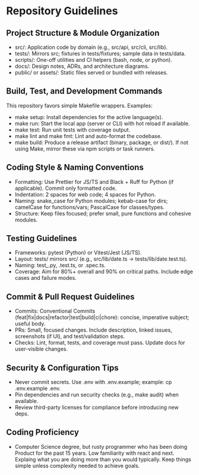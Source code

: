 # Repository Guidelines

## Project Structure & Module Organization
- src/: Application code by domain (e.g., src/api, src/cli, src/lib).
- tests/: Mirrors src; fixtures in tests/fixtures; sample data in tests/data.
- scripts/: One-off utilities and CI helpers (bash, node, or python).
- docs/: Design notes, ADRs, and architecture diagrams.
- public/ or assets/: Static files served or bundled with releases.

## Build, Test, and Development Commands
This repository favors simple Makefile wrappers. Examples:
- make setup: Install dependencies for the active language(s).
- make run: Start the local app (server or CLI) with hot reload if available.
- make test: Run unit tests with coverage output.
- make lint and make fmt: Lint and auto-format the codebase.
- make build: Produce a release artifact (binary, package, or dist/).
If not using Make, mirror these via npm scripts or task runners.

## Coding Style & Naming Conventions
- Formatting: Use Prettier for JS/TS and Black + Ruff for Python (if applicable). Commit only formatted code.
- Indentation: 2 spaces for web code; 4 spaces for Python.
- Naming: snake_case for Python modules; kebab-case for dirs; camelCase for functions/vars; PascalCase for classes/types.
- Structure: Keep files focused; prefer small, pure functions and cohesive modules.

## Testing Guidelines
- Frameworks: pytest (Python) or Vitest/Jest (JS/TS).
- Layout: tests/ mirrors src/ (e.g., src/lib/date.ts -> tests/lib/date.test.ts).
- Naming: test_<module>.py, <name>.test.ts, or <name>.spec.ts.
- Coverage: Aim for 80%+ overall and 90% on critical paths. Include edge cases and failure modes.

## Commit & Pull Request Guidelines
- Commits: Conventional Commits (feat|fix|docs|refactor|test|build|ci|chore): concise, imperative subject; useful body.
- PRs: Small, focused changes. Include description, linked issues, screenshots (if UI), and test/validation steps.
- Checks: Lint, format, tests, and coverage must pass. Update docs for user-visible changes.

## Security & Configuration Tips
- Never commit secrets. Use .env with .env.example; example: cp .env.example .env.
- Pin dependencies and run security checks (e.g., make audit) when available.
- Review third-party licenses for compliance before introducing new deps.

## Coding Proficiency 
- Computer Science degree, but rusty programmer who has been doing Product for the past 15 years. Low familiarity with react and next. Explaing what you are doing more than you would typically. Keep things simple unless complexity needed to achieve goals.
